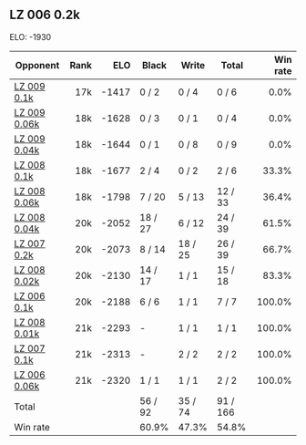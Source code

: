## LZ 006 0.2k ##

ELO: -1930

Opponent | Rank | ELO | Black | Write | Total | Win rate
---------|-----:|----:|-------|-------|-------|-------:
[LZ 009 0.1k](LZ%20009%200.1k.md) | 17k | -1417 | 0 / 2 | 0 / 4 | 0 / 6 | 0.0%
[LZ 009 0.06k](LZ%20009%200.06k.md) | 18k | -1628 | 0 / 3 | 0 / 1 | 0 / 4 | 0.0%
[LZ 009 0.04k](LZ%20009%200.04k.md) | 18k | -1644 | 0 / 1 | 0 / 8 | 0 / 9 | 0.0%
[LZ 008 0.1k](LZ%20008%200.1k.md) | 18k | -1677 | 2 / 4 | 0 / 2 | 2 / 6 | 33.3%
[LZ 008 0.06k](LZ%20008%200.06k.md) | 18k | -1798 | 7 / 20 | 5 / 13 | 12 / 33 | 36.4%
[LZ 008 0.04k](LZ%20008%200.04k.md) | 20k | -2052 | 18 / 27 | 6 / 12 | 24 / 39 | 61.5%
[LZ 007 0.2k](LZ%20007%200.2k.md) | 20k | -2073 | 8 / 14 | 18 / 25 | 26 / 39 | 66.7%
[LZ 008 0.02k](LZ%20008%200.02k.md) | 20k | -2130 | 14 / 17 | 1 / 1 | 15 / 18 | 83.3%
[LZ 006 0.1k](LZ%20006%200.1k.md) | 20k | -2188 | 6 / 6 | 1 / 1 | 7 / 7 | 100.0%
[LZ 008 0.01k](LZ%20008%200.01k.md) | 21k | -2293 | - | 1 / 1 | 1 / 1 | 100.0%
[LZ 007 0.1k](LZ%20007%200.1k.md) | 21k | -2313 | - | 2 / 2 | 2 / 2 | 100.0%
[LZ 006 0.06k](LZ%20006%200.06k.md) | 21k | -2320 | 1 / 1 | 1 / 1 | 2 / 2 | 100.0%
Total | | | 56 / 92 | 35 / 74 | 91 / 166 | 
Win rate| | | 60.9% | 47.3% | 54.8% | 
